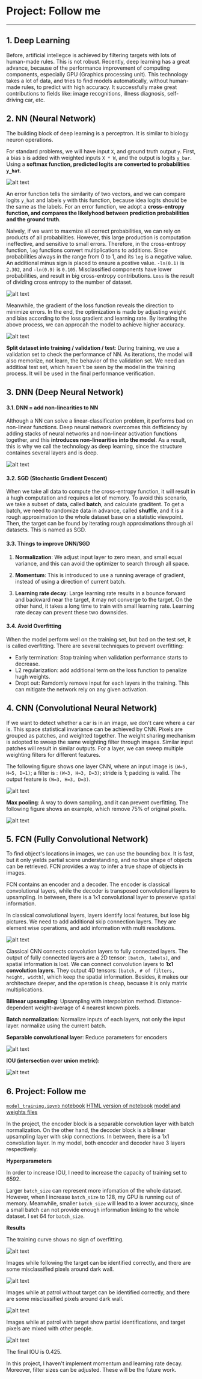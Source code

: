 # Project: Follow me

[nn-softmax]: ./writeup-material/nn-softmax.png
[nn-ce]: ./writeup-material/nn-ce.png
[nn-gradient-opt]: ./writeup-material/nn-gradient-opt.png
[dnn]: ./writeup-material/dnn.png
[cnn]: ./writeup-material/cnn.jpg
[cnn-max-pool]: ./writeup-material/cnn-max-pool.png
[fcn]: ./writeup-material/fcn.png
[fcn-separable]: ./writeup-material/fcn-separable.png
[fcn-iou]: ./writeup-material/fcn-iou.png
[train]: ./writeup-material/train.png
[follow_target]: ./writeup-material/follow_target.png
[with_target]: ./writeup-material/with_target.png
[without_target]: ./writeup-material/without_target.png

---

## 1. Deep Learning

Before, artificial intellegce is achieved by filtering targets with lots of human-made rules. This is not robust. Recently, deep learning has a great advance, because of the performance improvement of computing components, especially GPU (Graphics processing unit). This technology takes a lot of data, and tries to find models automatically, without human-made rules, to predict with high accuracy. It successfully make great contributions to fields like: image recognitions, illness diagnosis, self-driving car, etc.


## 2. NN (Neural Network)

The building block of deep learning is a perceptron. It is similar to biology neuron operations.

For standard problems, we will have input `X`, and ground truth output `y`. First, a bias `b` is added with weighted inputs `X * W`, and the output is logits `y_bar`. Using a __softmax function, predicted logits are converted to probabilities `y_hat`__. 

![alt text][nn-softmax]

An error function tells the similarity of two vectors, and we can compare logits `y_hat` and labels `y` with this function, because idea logits should be the same as the labels. For an error function, we adopt a __cross-entropy function, and compares the likelyhood between prediction probabilities and the ground truth__. 

Naively, if we want to maxmize all correct probabilities, we can rely on products of all probabilities. However, this large production is computation ineffective, and sensitive to small errors. Therefore, in the cross-entropy function, `log` functions convert multiplications to additions. Since probabilities always in the range from 0 to 1, and its `log` is a negative value. An additional minus sign is placed to ensure a postive value. `-ln(0.1)` is `2.302`, and `-ln(0.9)` is `0.105`. Misclassified components have lower probabilities, and result in big cross-entropy contributions. `Loss` is the result of dividing cross entropy to the number of dataset.

![alt text][nn-ce]

 Meanwhile, the gradient of the loss function reveals the direction to minimize errors. In the end, the optimization is made by adjusting weight and bias according to the loss gradient and learning rate. By iterating the above process, we can approcah the model to achieve higher accuracy.

![alt text][nn-gradient-opt]

__Split dataset into training / validation / test__: During training, we use a validation set to check the performance of NN. As iterations, the model will also memorize, not learn, the behavior of the validation set. We need an additioal test set, which haven't be seen by the model in the training process. It will be used in the final performance verification.


## 3. DNN (Deep Neural Network)

#### 3.1. DNN = add non-linearities to NN

Although a NN can solve a linear-classification problem, it performs bad on non-linear functions. Deep neural network overcomes this defficiency by adding stacks of neural networks and non-linear activation functions together, and this __introduces non-linearities into the model__. As a result, this is why we call the technology as deep learning, since the structure containes several layers and is deep.

![alt text][dnn]


#### 3.2. SGD (Stochastic Gradient Descent)

When we take all data to compute the cross-entropy function, it will result in a hugh computation and requires a lot of memory. To avoid this scenario, we take a subset of data, called __batch__, and calculate graditent. To get a batch, we need to randomize data in advance, called __shuffle__, and it is a rough approximation to the whole dataset base on a statistic viewpoint. Then, the target can be found by iterating rough approximations through all datasets. This is named as SGD.


#### 3.3. Things to improve DNN/SGD

1. __Normalization__: We adjust input layer to zero mean, and small equal variance, and this can avoid the optimizer to search through all space.  

2. __Momentum__: This is introduced to use a running average of gradient, instead of using a direction of current batch.

3. __Learning rate decay__: Large learning rate results in a bounce forward and backward near the target, it may not converge to the target. On the other hand, it takes a long time to train with small learning rate. Learning rate decay can prevent these two downsides.


#### 3.4. Avoid Overfitting

When the model perform well on the training set, but bad on the test set, it is called overfitting. There are several techniques to prevent overfitting: 

- Early termination: Stop training when validation performance starts to decrease.
- L2 regularization: add additional term on the loss function to penalize hugh weights.
- Dropt out: Ramdomly remove input for each layers in the training. This can mitigate the network rely on any given activation.


## 4. CNN (Convolutional Neural Network)

If we want to detect whether a car is in an image, we don't care where a car is. This space statistical invariance can be achieved by CNN. Pixels are grouped as patches, and weighted together. The weight sharing mechanism is adopted to sweep the same weighting filter through images. Similar input patches will result in similar outputs. For a layer, we can sweep multiple weighting filters for different features. 

The following figure shows one layer CNN, where an input image is `(W=5, H=5, D=1)`; a filter is : `(W=3, H=3, D=3)`; stride is 1; padding is valid. The output feature is `(W=3, H=3, D=3)`.

![alt text][cnn]


__Max pooling__: A way to down sampling, and it can prevent overfitting. The following figure shows an example, which remove 75% of original pixels.

![alt text][cnn-max-pool]


## 5. FCN (Fully Convolutional Network)

To find object's locations in images, we can use the bounding box. It is fast, but it only yields partial scene understanding, and no true shape of objects can be retrieved. FCN provides a way to infer a true shape of objects in images. 

FCN contains an encoder and a decoder. The encoder is classical convolutional layers, while the decoder is transposed convolutional layers to upsampling. In between, there is a 1x1 convolutional layer to preserve spatial information.

In classical convolutional layers, layers identify local features, but lose big pictures. We need to add additional skip connection layers. They are element wise operations, and add information with multi resolutions.

![alt text][fcn]

Classical CNN connects convolution layers to fully connected layers. The output of fully connected layers are a 2D tensor: `[batch, labels]`, and spatial information is lost. We can connect convolution layers to __1x1 convolution layers__. They output 4D tensors: `[batch, # of filters, height, width]`, which keep the spatial information. Besides, it makes our architecture deeper, and the operation is cheap, becuase it is only matrix multiplications.

__Bilinear upsampling__: Upsampling with interpolation method. Distance-dependent weight-average of 4 nearest known pixels.

__Batch normalization__: Normalize inputs of each layers, not only the input layer. normalize using the current batch.

__Separable convolutional layer__: Reduce parameters for encoders

![alt text][fcn-separable]

__IOU (intersection over union metric):__

![alt text][fcn-iou]


## 6. Project: Follow me

[`model_training.ipynb` notebook](https://github.com/JasonYCHuang/RoboND-DeepLearning-Project/blob/master/result/model_training.ipynb)
[HTML version of notebook](https://github.com/JasonYCHuang/RoboND-DeepLearning-Project/blob/master/result/model_training.html)
[model and weights files](https://github.com/JasonYCHuang/RoboND-DeepLearning-Project/tree/master/result/model)

In the project, the encoder block is a separable convolution layer with batch normalization. On the other hand, the decoder block is a bilinear upsampling layer with skip connections. In between, there is a 1x1 convolution layer. In my model, both encoder and decoder have 3 layers respectively.

__Hyperparameters__ 

In order to increase IOU, I need to increase the capacity of training set to 6592. 

Larger `batch_size` can represent more infomation of the whole dataset. However, when I increase `batch_size` to 128, my GPU is running out of memory. Meanwhile, smaller `batch_size` will lead to a lower accuracy, since a small batch can not provide enough information linking to the whole dataset. I set 64 for `batch_size`.

__Results__ 

The training curve shows no sign of overfitting.

![alt text][train]

Images while following the target can be identified correctly, and there are some misclassified pixels around dark wall.

![alt text][follow_target]

Images while at patrol without target can be identified correctly, and there are some misclassified pixels around dark wall.

![alt text][without_target]

Images while at patrol with target show partial identifications, and target pixels are mixed with other people.

![alt text][with_target]

The final IOU is 0.425. 

In this project, I haven't implement momentum and learning rate decay. Moreover, filter sizes can be adjusted. These will be the future work.



